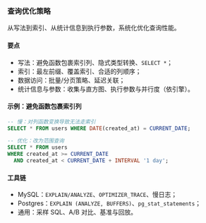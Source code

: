 ### 查询优化策略

从写法到索引、从统计信息到执行参数，系统化优化查询性能。

#### 要点
- 写法：避免函数包裹索引列、隐式类型转换、`SELECT *`；
- 索引：最左前缀、覆盖索引、合适的列顺序；
- 数据访问：批量/分页策略、延迟关联；
- 统计信息与参数：收集与直方图、执行参数与并行度（依引擎）。

#### 示例：避免函数包裹索引列

```sql
-- 慢：对列函数变换导致无法走索引
SELECT * FROM users WHERE DATE(created_at) = CURRENT_DATE;

-- 优化：改为范围查询
SELECT * FROM users
WHERE created_at >= CURRENT_DATE
  AND created_at < CURRENT_DATE + INTERVAL '1 day';
```

#### 工具链

- MySQL：`EXPLAIN/ANALYZE`、`OPTIMIZER_TRACE`、慢日志；
- Postgres：`EXPLAIN (ANALYZE, BUFFERS)`、`pg_stat_statements`；
- 通用：采样 SQL、A/B 对比、基准与回放。
